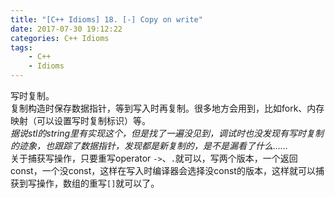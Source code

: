 ```yaml
---
title: "[C++ Idioms] 18. [-] Copy on write"
date: 2017-07-30 19:12:22
categories: C++ Idioms
tags:
    - C++
    - Idioms
---
```

写时复制。<!--more-->  
复制构造时保存数据指针，等到写入时再复制。很多地方会用到，比如fork、内存映射（可以设置写时复制标识）等。  
_据说stl的string里有实现这个，但是找了一遍没见到，调试时也没发现有写时复制的迹象，也跟踪了数据指针，发现都是新复制的，是不是漏看了什么……_  
关于捕获写操作，只要重写operator `->`、`.`就可以，写两个版本，一个返回const，一个没const，这样在写入时编译器会选择没const的版本，这样就可以捕获到写操作，数组的重写`[]`就可以了。  
